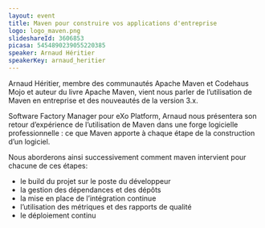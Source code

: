 ```yaml
---
layout: event
title: Maven pour construire vos applications d'entreprise
logo: logo_maven.png
slideshareId: 3606853
picasa: 5454890239055220385
speaker: Arnaud Héritier
speakerKey: arnaud_heritier
---
```


Arnaud Héritier, membre des communautés Apache Maven et Codehaus Mojo et auteur du livre Apache Maven, vient nous parler de l’utilisation de Maven en entreprise et des nouveautés de la version 3.x.

Software Factory Manager pour eXo Platform, Arnaud nous présentera son retour d’expérience de l’utilisation de Maven dans une forge logicielle professionnelle : ce que Maven apporte à chaque étape de la construction d’un logiciel.

Nous aborderons ainsi successivement comment maven intervient pour chacune de ces étapes:
* le build du projet sur le poste du développeur
* la gestion des dépendances et des dépôts
* la mise en place de l’intégration continue
* l’utilisation des métriques et des rapports de qualité
* le déploiement continu